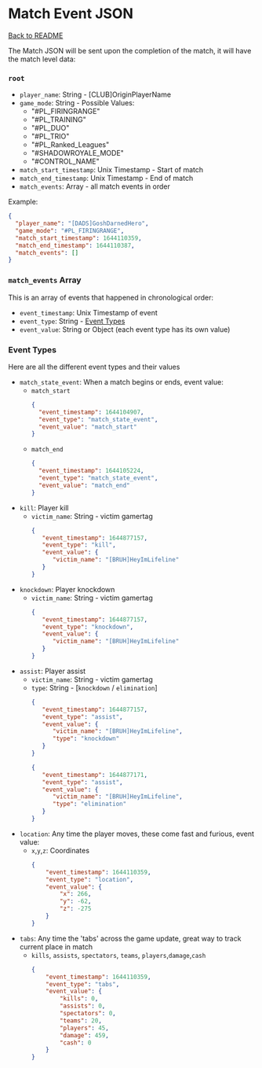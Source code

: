 # Match Event JSON
[Back to README](../README.md)

The Match JSON will be sent upon the completion of the match, it will have the match level data:
### `root`
* `player_name`: String - [CLUB]OriginPlayerName
* `game_mode`: String - Possible Values:
    * "#PL_FIRINGRANGE"
    * "#PL_TRAINING"
    * "#PL_DUO"
    * "#PL_TRIO"
    * "#PL_Ranked_Leagues"
    * "#SHADOWROYALE_MODE"
    * "#CONTROL_NAME"
* `match_start_timestamp`: Unix Timestamp - Start of match
* `match_end_timestamp`: Unix Timestamp - End of match
* `match_events`: Array - all match events in order

Example:
```json
{
  "player_name": "[DADS]GoshDarnedHero",
  "game_mode": "#PL_FIRINGRANGE",
  "match_start_timestamp": 1644110359,
  "match_end_timestamp": 1644110387,
  "match_events": []
}
```

### `match_events` Array
This is an array of events that happened in chronological order:
* `event_timestamp`: Unix Timestamp of event
* `event_type`: String - [Event Types](#event-types)
* `event_value`: String or Object (each event type has its own value)

### Event Types
Here are all the different event types and their values
* `match_state_event`: When a match begins or ends, event value:
    * `match_start`
      ```json
      {
        "event_timestamp": 1644104907,
        "event_type": "match_state_event",
        "event_value": "match_start"
      }
      ```
    * `match_end`
      ```json
      {
        "event_timestamp": 1644105224,
        "event_type": "match_state_event",
        "event_value": "match_end"
      }
* `kill`: Player kill
    * `victim_name`: String - victim gamertag
        ```json
        {
           "event_timestamp": 1644877157,
           "event_type": "kill",
           "event_value": {
              "victim_name": "[BRUH]HeyImLifeline"
           }
        }
        ```   
* `knockdown`: Player knockdown
    * `victim_name`: String - victim gamertag
        ```json
        {
           "event_timestamp": 1644877157,
           "event_type": "knockdown",
           "event_value": {
              "victim_name": "[BRUH]HeyImLifeline"
           }
        }
        ```   
* `assist`: Player assist
    * `victim_name`: String - victim gamertag
    * `type`: String - [`knockdown` / `elimination`]
        ```json
        {
           "event_timestamp": 1644877157,
           "event_type": "assist",
           "event_value": {
              "victim_name": "[BRUH]HeyImLifeline",
              "type": "knockdown"
           }
        }
        ```   
        ```json
        {
           "event_timestamp": 1644877171,
           "event_type": "assist",
           "event_value": {
              "victim_name": "[BRUH]HeyImLifeline",
              "type": "elimination"
           }
        }
        ```   
* `location`: Any time the player moves, these come fast and furious, event value:
    * `x`,`y`,`z`: Coordinates
        ```json
        {
            "event_timestamp": 1644110359,
            "event_type": "location",
            "event_value": {
                "x": 266,
                "y": -62,
                "z": -275
            }
        }
        ```
* `tabs`: Any time the 'tabs' across the game update, great way to track current place in match
    * `kills`, `assists`, `spectators`, `teams`, `players`,`damage`,`cash`
      ```json
      {
          "event_timestamp": 1644110359,
          "event_type": "tabs",
          "event_value": {
              "kills": 0,
              "assists": 0,
              "spectators": 0,
              "teams": 20,
              "players": 45,
              "damage": 459,
              "cash": 0
          }
      }
      ```
